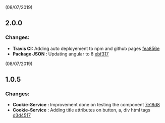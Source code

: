 <a name="1.0.5"></a> (08/07/2019)
## 2.0.0

### Changes:
*	**Travis CI:** Adding auto deployement to npm and github pages [fea856e](https://github.com/liyokuna/cookie-consent/commit/fea856efcdfe24c3d11990c3d2dd1af768b2d660)
*	**Package JSON :** Updating angular to 8 [ebf317](https://github.com/liyokuna/cookie-consent/commit/ebf3175224d3951ab2e91b17d8124190ccdb8fae)

<a name="1.0.5"></a> (08/07/2019)
## 1.0.5

### Changes:
*	**Cookie-Service :** Improvement done on testing the component [7e18d8](https://github.com/liyokuna/cookie-consent/commit/7e18da873412729137fb90dac7c9ab92327376e2)
*	**Cookie-Service :** Adding title attributes on button, a, div html tags [d3d4517](https://github.com/liyokuna/cookie-consent/commit/d3d4517c68f43c913a73c68200140fc03e3f419d)